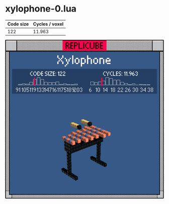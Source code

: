 # xylophone-0.lua

| Code size | Cycles / voxel |
| --------- | -------------- |
| 122       | 11.963         |

![](xylophone-0.png)
